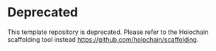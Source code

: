 # Deprecated

This template repository is deprecated. Please refer to the Holochain scaffolding tool instead https://github.com/holochain/scaffolding.
